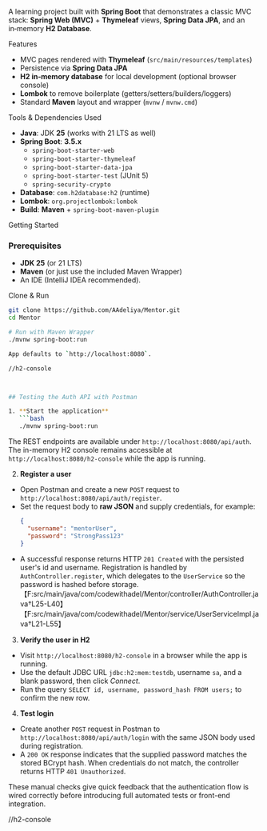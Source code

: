 A learning project built with **Spring Boot** that demonstrates a classic MVC stack: **Spring Web (MVC)** + **Thymeleaf** views, **Spring Data JPA**, and an in‑memory **H2 Database**.

Features

- MVC pages rendered with **Thymeleaf** (`src/main/resources/templates`)
- Persistence via **Spring Data JPA**
- **H2 in‑memory database** for local development (optional browser console)
- **Lombok** to remove boilerplate (getters/setters/builders/loggers)
- Standard **Maven** layout and wrapper (`mvnw` / `mvnw.cmd`)

Tools & Dependencies Used

- **Java**: JDK **25** (works with 21 LTS as well)
- **Spring Boot**: **3.5.x**
    - `spring-boot-starter-web`
    - `spring-boot-starter-thymeleaf`
    - `spring-boot-starter-data-jpa`
    - `spring-boot-starter-test` (JUnit 5)
    - `spring-security-crypto`
- **Database**: `com.h2database:h2` (runtime)
- **Lombok**: `org.projectlombok:lombok`
- **Build**: **Maven** + `spring-boot-maven-plugin`

Getting Started

### Prerequisites
- **JDK 25** (or 21 LTS)
- **Maven** (or just use the included Maven Wrapper)
- An IDE (IntelliJ IDEA recommended).

Clone & Run
```bash
git clone https://github.com/AAdeliya/Mentor.git
cd Mentor

# Run with Maven Wrapper
./mvnw spring-boot:run

App defaults to `http://localhost:8080`.

//h2-console



## Testing the Auth API with Postman

1. **Start the application**
   ```bash
   ./mvnw spring-boot:run
   ```
The REST endpoints are available under `http://localhost:8080/api/auth`. The in-memory
H2 console remains accessible at `http://localhost:8080/h2-console` while the app is
running.

2. **Register a user**
  - Open Postman and create a new `POST` request to `http://localhost:8080/api/auth/register`.
  - Set the request body to **raw JSON** and supply credentials, for example:
    ```json
    {
      "username": "mentorUser",
      "password": "StrongPass123"
    }
    ```
  - A successful response returns HTTP `201 Created` with the persisted user's id and
    username. Registration is handled by `AuthController.register`, which delegates to the
    `UserService` so the password is hashed before storage.【F:src/main/java/com/codewithadel/Mentor/controller/AuthController.java†L25-L40】【F:src/main/java/com/codewithadel/Mentor/service/UserServiceImpl.java†L21-L55】

3. **Verify the user in H2**
  - Visit `http://localhost:8080/h2-console` in a browser while the app is running.
  - Use the default JDBC URL `jdbc:h2:mem:testdb`, username `sa`, and a blank password, then
    click *Connect*.
  - Run the query `SELECT id, username, password_hash FROM users;` to confirm the new row.

4. **Test login**
  - Create another `POST` request in Postman to `http://localhost:8080/api/auth/login` with
    the same JSON body used during registration.
  - A `200 OK` response indicates that the supplied password matches the stored BCrypt hash.
    When credentials do not match, the controller returns HTTP `401 Unauthorized`.

These manual checks give quick feedback that the authentication flow is wired correctly before
introducing full automated tests or front-end integration.

//h2-console

